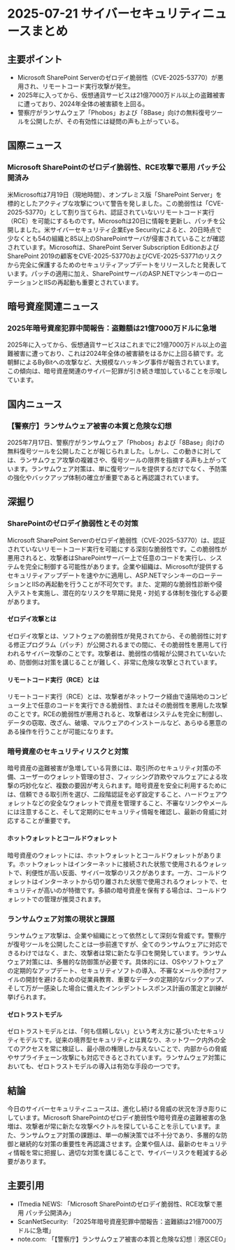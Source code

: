 
# 2025-07-21 サイバーセキュリティニュースまとめ

## 主要ポイント

*   Microsoft SharePoint Serverのゼロデイ脆弱性（CVE-2025-53770）が悪用され、リモートコード実行攻撃が発生。
*   2025年に入ってから、仮想通貨サービスは21億7000万ドル以上の盗難被害に遭っており、2024年全体の被害額を上回る。
*   警察庁がランサムウェア「Phobos」および「8Base」向けの無料復号ツールを公開したが、その有効性には疑問の声も上がっている。

## 国際ニュース

### Microsoft SharePointのゼロデイ脆弱性、RCE攻撃で悪用 パッチ公開済み

米Microsoftは7月19日（現地時間）、オンプレミス版「SharePoint Server」を標的としたアクティブな攻撃について警告を発しました。この脆弱性は「CVE-2025-53770」として割り当てられ、認証されていないリモートコード実行（RCE）を可能にするものです。Microsoftは20日に情報を更新し、パッチを公開しました。米サイバーセキュリティ企業Eye Securityによると、20日時点で少なくとも54の組織と85以上のSharePointサーバが侵害されていることが確認されています。Microsoftは、SharePoint Server Subscription EditionおよびSharePoint 2019の顧客をCVE-2025-53770およびCVE-2025-53771のリスクから完全に保護するためのセキュリティアップデートをリリースしたと発表しています。パッチの適用に加え、SharePointサーバのASP.NETマシンキーのローテーションとIISの再起動も重要とされています。

## 暗号資産関連ニュース

### 2025年暗号資産犯罪中間報告：盗難額は21億7000万ドルに急増

2025年に入ってから、仮想通貨サービスはこれまでに21億7000万ドル以上の盗難被害に遭っており、これは2024年全体の被害額をはるかに上回る額です。北朝鮮によるByBitへの攻撃など、大規模なハッキング事件が報告されています。この傾向は、暗号資産関連のサイバー犯罪が引き続き増加していることを示唆しています。

## 国内ニュース

### 【警察庁】ランサムウェア被害の本質と危険な幻想

2025年7月17日、警察庁がランサムウェア「Phobos」および「8Base」向けの無料復号ツールを公開したことが報じられました。しかし、この動きに対しては、ランサムウェア攻撃の複雑さや、復号ツールの限界を指摘する声も上がっています。ランサムウェア対策は、単に復号ツールを提供するだけでなく、予防策の強化やバックアップ体制の確立が重要であると再認識されています。

## 深掘り

### SharePointのゼロデイ脆弱性とその対策

Microsoft SharePoint Serverのゼロデイ脆弱性（CVE-2025-53770）は、認証されていないリモートコード実行を可能にする深刻な脆弱性です。この脆弱性が悪用されると、攻撃者はSharePointサーバー上で任意のコードを実行し、システムを完全に制御する可能性があります。企業や組織は、Microsoftが提供するセキュリティアップデートを速やかに適用し、ASP.NETマシンキーのローテーションとIISの再起動を行うことが不可欠です。また、定期的な脆弱性診断や侵入テストを実施し、潜在的なリスクを早期に発見・対処する体制を強化する必要があります。

#### ゼロデイ攻撃とは

ゼロデイ攻撃とは、ソフトウェアの脆弱性が発見されてから、その脆弱性に対する修正プログラム（パッチ）が公開されるまでの間に、その脆弱性を悪用して行われるサイバー攻撃のことです。攻撃者は、脆弱性の情報が公開されていないため、防御側は対策を講じることが難しく、非常に危険な攻撃とされています。

#### リモートコード実行（RCE）とは

リモートコード実行（RCE）とは、攻撃者がネットワーク経由で遠隔地のコンピュータ上で任意のコードを実行できる脆弱性、またはその脆弱性を悪用した攻撃のことです。RCEの脆弱性が悪用されると、攻撃者はシステムを完全に制御し、データの窃取、改ざん、破壊、マルウェアのインストールなど、あらゆる悪意のある操作を行うことが可能になります。

### 暗号資産のセキュリティリスクと対策

暗号資産の盗難被害が急増している背景には、取引所のセキュリティ対策の不備、ユーザーのウォレット管理の甘さ、フィッシング詐欺やマルウェアによる攻撃の巧妙化など、複数の要因が考えられます。暗号資産を安全に利用するためには、信頼できる取引所を選び、二段階認証を必ず設定すること、ハードウェアウォレットなどの安全なウォレットで資産を管理すること、不審なリンクやメールには注意すること、そして定期的にセキュリティ情報を確認し、最新の脅威に対応することが重要です。

#### ホットウォレットとコールドウォレット

暗号資産のウォレットには、ホットウォレットとコールドウォレットがあります。ホットウォレットはインターネットに接続された状態で使用されるウォレットで、利便性が高い反面、サイバー攻撃のリスクがあります。一方、コールドウォレットはインターネットから切り離された状態で使用されるウォレットで、セキュリティが高いのが特徴です。多額の暗号資産を保有する場合は、コールドウォレットでの管理が推奨されます。

### ランサムウェア対策の現状と課題

ランサムウェア攻撃は、企業や組織にとって依然として深刻な脅威です。警察庁が復号ツールを公開したことは一歩前進ですが、全てのランサムウェアに対応できるわけではなく、また、攻撃者は常に新たな手口を開発しています。ランサムウェア対策には、多層的な防御策が必要です。具体的には、OSやソフトウェアの定期的なアップデート、セキュリティソフトの導入、不審なメールや添付ファイルの開封を避けるための従業員教育、重要なデータの定期的なバックアップ、そして万が一感染した場合に備えたインシデントレスポンス計画の策定と訓練が挙げられます。

#### ゼロトラストモデル

ゼロトラストモデルとは、「何も信頼しない」という考え方に基づいたセキュリティモデルです。従来の境界型セキュリティとは異なり、ネットワーク内外の全てのアクセスを常に検証し、最小限の権限しか与えないことで、内部からの脅威やサプライチェーン攻撃にも対応できるとされています。ランサムウェア対策においても、ゼロトラストモデルの導入は有効な手段の一つです。

## 結論

今日のサイバーセキュリティニュースは、進化し続ける脅威の状況を浮き彫りにしています。Microsoft SharePointのゼロデイ脆弱性や暗号資産の盗難被害の急増は、攻撃者が常に新たな攻撃ベクトルを探していることを示しています。また、ランサムウェア対策の課題は、単一の解決策では不十分であり、多層的な防御と継続的な対策の重要性を再認識させます。企業や個人は、最新のセキュリティ情報を常に把握し、適切な対策を講じることで、サイバーリスクを軽減する必要があります。

## 主要引用

*   ITmedia NEWS: 「Microsoft SharePointのゼロデイ脆弱性、RCE攻撃で悪用 パッチ公開済み」
*   ScanNetSecurity: 「2025年暗号資産犯罪中間報告：盗難額は21億7000万ドルに急増」
*   note.com: 「【警察庁】ランサムウェア被害の本質と危険な幻想｜港区CEO」

